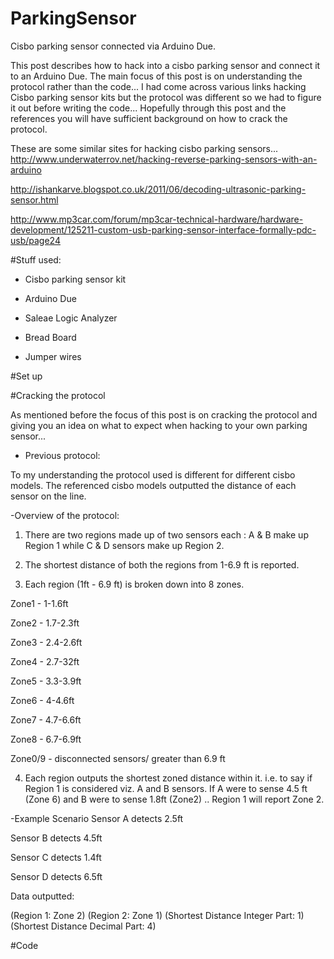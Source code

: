 # ParkingSensor
Cisbo parking sensor connected via Arduino Due.

This post describes how to hack into a cisbo parking sensor and connect it to an Arduino Due. The main focus of this post is on understanding the protocol rather than the code... I had come across various links hacking Cisbo parking sensor kits but the protocol was different so we had to figure it out before writing the code... Hopefully through this post and the references you will have sufficient background on how to crack the protocol.

These are some similar sites for hacking cisbo parking sensors...
http://www.underwaterrov.net/hacking-reverse-parking-sensors-with-an-arduino

http://ishankarve.blogspot.co.uk/2011/06/decoding-ultrasonic-parking-sensor.html

http://www.mp3car.com/forum/mp3car-technical-hardware/hardware-development/125211-custom-usb-parking-sensor-interface-formally-pdc-usb/page24



#Stuff used:
- Cisbo parking sensor kit

- Arduino Due

- Saleae Logic Analyzer

- Bread Board

- Jumper wires

#Set up

#Cracking the protocol

As mentioned before the focus of this post is on cracking the protocol and giving you an idea on what to expect when hacking to your own parking sensor...

- Previous protocol: 

To my understanding the protocol used is different for different cisbo models. The referenced cisbo models outputted the distance of each sensor on the line.

-Overview of the protocol: 

1. There are two regions made up of two sensors each : A & B make up Region 1 while C & D sensors make up Region 2.

2. The shortest distance of both the regions  from 1-6.9 ft is reported.

3. Each region (1ft - 6.9 ft) is broken down into 8 zones. 

Zone1 - 1-1.6ft

Zone2 - 1.7-2.3ft

Zone3 - 2.4-2.6ft

Zone4 - 2.7-32ft

Zone5 - 3.3-3.9ft

Zone6 - 4-4.6ft

Zone7 - 4.7-6.6ft

Zone8 - 6.7-6.9ft

Zone0/9 - disconnected sensors/ greater than 6.9 ft

4. Each region outputs the shortest zoned distance within it. 
i.e. to say if Region 1 is considered viz. A and B sensors. If A were to sense 4.5 ft (Zone 6) and B were to sense 1.8ft (Zone2) .. Region 1 will report Zone 2.

-Example Scenario
Sensor A detects 2.5ft

Sensor B detects 4.5ft

Sensor C detects 1.4ft

Sensor D detects 6.5ft

Data outputted: 

(Region 1: Zone 2) (Region 2: Zone 1) (Shortest Distance Integer Part: 1) (Shortest Distance Decimal Part: 4)






#Code
